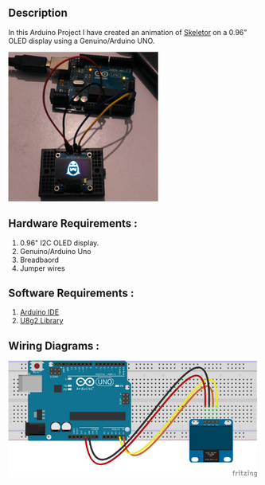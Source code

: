 ## Description
In this Arduino Project I have created an animation of [Skeletor](https://en.wikipedia.org/wiki/Skeletor) on a 0.96" OLED display using a Genuino/Arduino UNO.

<img src="final.jpg" height="300px">

## Hardware Requirements :
1. 0.96" I2C OLED display.
2. Genuino/Arduino Uno 
3. Breadbaord
4. Jumper wires

## Software Requirements : 
1. [Arduino IDE](https://www.arduino.cc/en/Main/Software)
2. [U8g2 Library](https://github.com/olikraus/u8g2)

## Wiring Diagrams : 
<img src="i2c-oled-arduino-uno_bb.png" width="500px">
